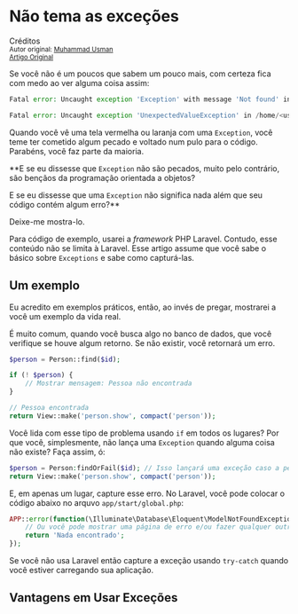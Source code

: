 Não tema as exceções
==============================================
Créditos<br/>
<small>Autor original: [Muhammad Usman](http://usman.it/)<br/>[Artigo Original](http://usman.it/dont-fear-exceptions/)</small>

Se você não é um poucos que sabem um pouco mais, com certeza fica com medo ao ver alguma coisa assim:

```php
Fatal error: Uncaught exception 'Exception' with message 'Not found' in /home/<user>/www/test.php on line 27

Fatal error: Uncaught exception 'UnexpectedValueException' in /home/<user>/www/test.php on line 27
```

Quando você vê uma tela vermelha ou laranja com uma `Exception`, você teme ter cometido algum pecado e voltado num pulo para o código. Parabéns, você faz parte da maioria.

**E se eu dissesse que `Exception` não são pecados, muito pelo contrário, são bençãos da programação orientada a objetos?

E se eu dissesse que uma `Exception` não significa nada além que seu código contém algum erro?**

Deixe-me mostra-lo.

Para código de exemplo, usarei a *framework* PHP Laravel. Contudo, esse conteúdo não se limita à Laravel. Esse artigo assume que você sabe o básico sobre `Exceptions` e sabe como capturá-las.

## Um exemplo
Eu acredito em exemplos práticos, então, ao invés de pregar, mostrarei a você um exemplo da vida real.

É muito comum, quando você busca algo no banco de dados, que você verifique se houve algum retorno. Se não existir, você retornará um erro.

```php
$person = Person::find($id);

if (! $person) {
	// Mostrar mensagem: Pessoa não encontrada
}

// Pessoa encontrada
return View::make('person.show', compact('person'));
```

Você lida com esse tipo de problema usando `if` em todos os lugares? Por que você, simplesmente, não lança uma `Exception` quando alguma coisa não existe? Faça assim, ó:

```php
$person = Person:findOrFail($id); // Isso lançará uma exceção caso a pessoa não exista
return View::make('person.show', compact('person'));
```

E, em apenas um lugar, capture esse erro. No Laravel, você pode colocar o código abaixo no arquvo `app/start/global.php`:

```php
APP::error(function(\Illuminate\Database\Eloquent\ModelNotFoundException $e) {
	// Ou você pode mostrar uma página de erro e/ou fazer qualquer outra coisa que quiser
	return 'Nada encontrado'; 
});
```

Se você não usa Laravel então capture a exceção usando `try-catch` quando você estiver carregando sua aplicação.

## Vantagens em Usar Exceções